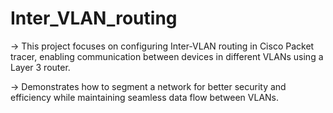 # Inter_VLAN_routing


-> This project focuses on configuring Inter-VLAN routing in Cisco Packet tracer, enabling communication between
devices in different VLANs using a Layer 3 router.

-> Demonstrates how to segment a network for better security and efficiency while maintaining seamless data flow between VLANs.

